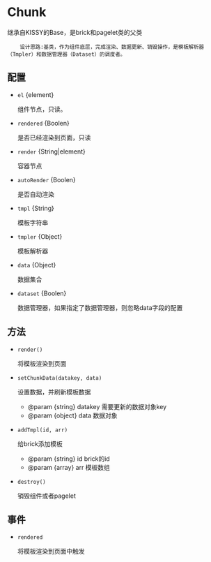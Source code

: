 # Chunk

继承自KISSY的Base，是brick和pagelet类的父类


        设计思路:基类，作为组件底层，完成渲染、数据更新、销毁操作，是模板解析器（Tmpler）和数据管理器（Dataset）的调度者。

## 配置

* `el` {element}

    组件节点，只读。

* `rendered` {Boolen}

    是否已经渲染到页面，只读

* `render` {String|element}

    容器节点

* `autoRender` {Boolen}

    是否自动渲染

* `tmpl` {String}

    模板字符串

* `tmpler` {Object}

    模板解析器

* `data` {Object}

    数据集合

* `dataset` {Boolen}

    数据管理器，如果指定了数据管理器，则忽略data字段的配置



## 方法

* `render()`

    将模板渲染到页面

* `setChunkData(datakey, data)`

    设置数据，并刷新模板数据

    * @param {string} datakey 需要更新的数据对象key
    * @param {object} data    数据对象

* `addTmpl(id, arr)`

    给brick添加模板

    * @param {string} id  brick的id
    * @param {array} arr 模板数组

* `destroy()`

    销毁组件或者pagelet


## 事件

* `rendered`

    将模板渲染到页面中触发






